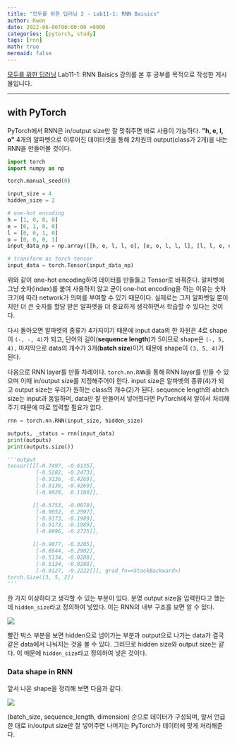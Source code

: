 ```yaml
---
title: "모두를 위한 딥러닝 2 - Lab11-1: RNN Baisics"
author: Kwon
date: 2022-06-06T00:00:00 +0900
categories: [pytorch, study]
tags: [rnn]
math: true
mermaid: false
---
```


[모두를 위한 딥러닝](https://deeplearningzerotoall.github.io/season2/lec_pytorch.html) Lab11-1: RNN Baisics 강의를 본 후 공부를 목적으로 작성한 게시물입니다.

***

## with PyTorch

PyTorch에서 RNN은 in/output size만 잘 맞춰주면 바로 사용이 가능하다.
**"h, e, l, o"** 4개의 알파벳으로 이루어진 데이터셋을 통해 2차원의 output(class가 2개)을 내는 RNN을 만들어볼 것이다.

```py
import torch
import numpy as np

torch.manual_seed(0)

input_size = 4
hidden_size = 2

# one-hot encoding
h = [1, 0, 0, 0]
e = [0, 1, 0, 0]
l = [0, 0, 1, 0]
o = [0, 0, 0, 1]
input_data_np = np.array([[h, e, l, l, o], [e, o, l, l, l], [l, l, e, e, l]], dtype=np.float32)

# transform as torch tensor
input_data = torch.Tensor(input_data_np)
``` 

위와 같이 one-hot encoding하여 데이터를 만들들고 Tensor로 바꿔준다.
알파벳에 그냥 숫자(index)를 붙여 사용하지 않고 굳이 one-hot encoding을 하는 이유는 숫자 크기에 따라 network가 의미를 부여할 수 있기 때문이다.
실제로는 그저 알파벳일 뿐이지만 더 큰 숫자를 할당 받은 알파벳을 더 중요하게 생각하면서 학습할 수 있다는 것이다.

다시 돌아오면 알파벳의 종류가 4가지이기 때문에 input data의 한 차원은 4로 shape이 `(-, -, 4)`가 되고,
단어의 길이(**sequence length**)가 5이므로 shape은 `(-, 5, 4),`
마지막으로 data의 개수가 3개(**batch size**)이기 때문에 shape이 `(3, 5, 4)`가 된다.

다음으로 RNN layer를 만들 차례이다. `torch.nn.RNN`을 통해 RNN layer를 만들 수 있으며 이때 in/output size를 지정해주어야 한다.
input size은 알파벳의 종류(4)가 되고 output size는 우리가 원하는 class의 개수(2)가 된다.
sequence length와 abtch size는 input과 동일하며, data만 잘 만들어서 넣어줬다면 PyTorch에서 알아서 처리해주기 때문에 따로 입력할 필요가 없다.

```py
rnn = torch.nn.RNN(input_size, hidden_size)

outputs, _status = rnn(input_data)
print(outputs)
print(outputs.size())

'''output
tensor([[[-0.7497, -0.6135],
         [-0.5282, -0.2473],
         [-0.9136, -0.4269],
         [-0.9136, -0.4269],
         [-0.9028,  0.1180]],

        [[-0.5753, -0.0070],
         [-0.9052,  0.2597],
         [-0.9173, -0.1989],
         [-0.9173, -0.1989],
         [-0.8996, -0.2725]],

        [[-0.9077, -0.3205],
         [-0.8944, -0.2902],
         [-0.5134, -0.0288],
         [-0.5134, -0.0288],
         [-0.9127, -0.2222]]], grad_fn=<StackBackward>)
torch.Size([3, 5, 2])
'''
```

한 가지 이상하다고 생각할 수 있는 부분이 있다. 분명 output size을 입력한다고 했는데 `hidden_size`라고 정의하여 넣었다.
이는 RNN의 내부 구조를 보면 알 수 있다.

![](/posting_imgs/images/lab11-1-1.png)

빨간 박스 부분을 보면 hidden으로 넘어가는 부분과 output으로 나가는 data가 결국 같은 data에서 나눠지는 것을 볼 수 있다.
그러므로 hidden size와 output size는 같다. 이 때문에 `hidden_size`라고 정의하여 넣은 것이다.

### Data shape in RNN

앞서 나온 shape을 정리해 보면 다음과 같다.

![](/posting_imgs/images/lab11-1-2.png)

(batch_size, sequence_length, dimension) 순으로 데이터가 구성되며,  앞서 언급한 대로 in/output size만 잘 넣어주면 나머지는 PyTorch가 데이터에 맞게 처리해준다.